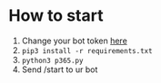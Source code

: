 # How to start
1. Change your bot token [here](https://github.com/clangremlini/telegram-p365-bot/blob/master/p365.py#L4)
2. `pip3 install -r requirements.txt`
3. `python3 p365.py`
4. Send /start to ur bot
